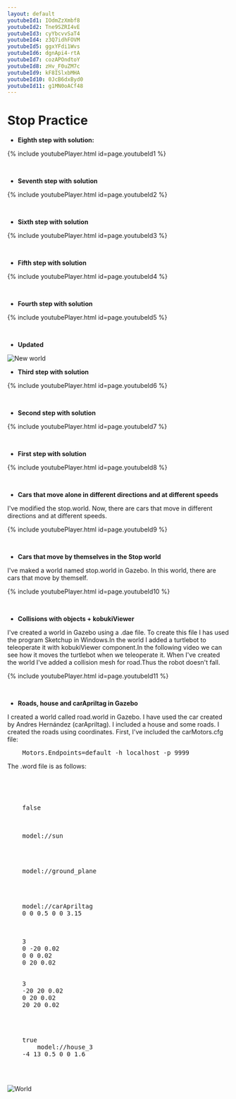 ```yaml
---
layout: default
youtubeId1: IOdmZzXmbf8
youtubeId2: Tne9SZRI4vE
youtubeId3: cyYbcvvSaT4
youtubeId4: z3Q7idhFOVM
youtubeId5: ggxYFdi1Wvs
youtubeId6: dgnApi4-rtA
youtubeId7: cozAPOndtoY
youtubeId8: zHv_F0uZM7c
youtubeId9: kF8ISlxbMHA
youtubeId10: 0JcB6dxByd0
youtubeId11: g1MN0oACf48
---
```


# Stop Practice


* **Eighth step with solution:**

{% include youtubePlayer.html id=page.youtubeId1 %}

<br/>


* **Seventh step with solution**

{% include youtubePlayer.html id=page.youtubeId2 %}

<br/>


* **Sixth step with solution**

{% include youtubePlayer.html id=page.youtubeId3 %}

<br/>


* **Fifth step with solution**

{% include youtubePlayer.html id=page.youtubeId4 %}

<br/>


* **Fourth step with solution**

{% include youtubePlayer.html id=page.youtubeId5 %}

<br/>


* **Updated**

![New world](https://roboticslaburjc.github.io/2016-tfg-vanessa-fernandez/images/new_stop.png)


* **Third step with solution**

{% include youtubePlayer.html id=page.youtubeId6 %}

<br/>


* **Second step with solution**

{% include youtubePlayer.html id=page.youtubeId7 %}

<br/>


* **First step with solution**

{% include youtubePlayer.html id=page.youtubeId8 %}

<br/>


* **Cars that move alone in different directions and at different speeds**

I've modified the stop.world. Now, there are cars that move in different directions and at different speeds. 

{% include youtubePlayer.html id=page.youtubeId9 %}

<br/>


* **Cars that move by themselves in the Stop world**

I've maked a world named stop.world in Gazebo. In this world, there are cars that move by themself.

{% include youtubePlayer.html id=page.youtubeId10 %}

<br/>


* **Collisions with objects + kobukiViewer**

I've created a world in Gazebo using a .dae file. To create this file I has used the program Sketchup in Windows.In the world I added a turtlebot to teleoperate it with kobukiViewer component.In the following video we can see how it moves the turtlebot when we teleoperate it. When I've created the world I've added a collision mesh for road.Thus the robot doesn't fall.

{% include youtubePlayer.html id=page.youtubeId11 %}

<br/>


* **Roads, house and carApriltag in Gazebo**

I created a world called road.world in Gazebo. I have used the car created by Andres Hernández (carApriltag). I included a house and some roads. I created the roads using coordinates. First, I've included the carMotors.cfg file:

<pre>
    Motors.Endpoints=default -h localhost -p 9999
</pre>

The .word file is as follows:

<pre>
<?xml version="1.0" ?>
<sdf version="1.5">
<world name="default">
	<scene>
	<grid>false</grid>
</scene>
<!-- A global light source -->
<include>
	<uri>model://sun</uri>
</include>

<!-- A ground plane -->
<include>
	<uri>model://ground_plane</uri>
</include>

	<!-- A car-->
<include>
	<uri>model://carApriltag</uri>
	<pose>0 0 0.5 0 0 3.15</pose>
</include>
<!-- A road -->
<road name="my_road">
	<width>3</width>
	<point>0 -20 0.02</point>
	<point>0 0 0.02</point>
	<point>0 20 0.02</point>
</road>
<road name="my_road2">
	<width>3</width>
	<point>-20 20 0.02</point>
	<point>0 20 0.02</point>
	<point>20 20 0.02</point>
</road>

	<!-- A houses-->
	<include>
  	<static>true</static>
		<uri>model://house_3</uri>
	<pose>-4 13 0.5 0 0 1.6</pose>
	</include>
</world>
</sdf>
</pre>


![World](https://roboticslaburjc.github.io/2016-tfg-vanessa-fernandez/images/car_house.png)



